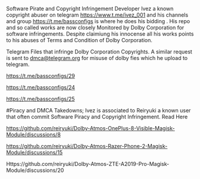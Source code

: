 Software Pirate and Copyright Infringement Developer Ivez a known copyright abuser on telegram https://www.t.me/ivez_001 and his channels and group https://t.me/bassconfigs is where he does his bidding . His repo and so called works are now closely Monitored by Dolby Corporation for software infringements. Despite claimiung his innocense all his works points to his abuses of Terms and Condition of Dolby Corporation.

Telegram Files that infringe Dolby Corporation Copyrights. A similar request is sent to dmca@telegram.org for misuse of dolby fies which he upload to telegram.

https://t.me/bassconfigs/29

https://t.me/bassconfigs/24

https://t.me/bassconfigs/25

#Piracy and DMCA Takedowns;
Ivez is associated to Reiryuki a known user that often commit Software Piracy and Copyright Infringement. Read Here 

https://github.com/reiryuki/Dolby-Atmos-OnePlus-8-Visible-Magisk-Module/discussions/8

https://github.com/reiryuki/Dolby-Atmos-Razer-Phone-2-Magisk-Module/discussions/15

Https://github.com/reiryuki/Dolby-Atmos-ZTE-A2019-Pro-Magisk-Module/discussions/20


